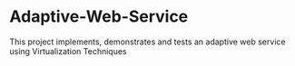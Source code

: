 # Adaptive-Web-Service
This project implements, demonstrates and tests an adaptive web service using Virtualization Techniques
